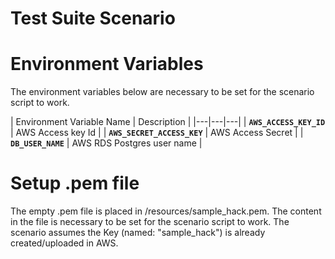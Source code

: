 # Test Suite Scenario

# Environment Variables
The environment variables below are necessary to be set for the scenario script to work.

| Environment Variable Name  | Description |
|---|---|---|
| **`AWS_ACCESS_KEY_ID`** |  AWS Access key Id  |
| **`AWS_SECRET_ACCESS_KEY`** |  AWS Access Secret  |
| **`DB_USER_NAME`** |  AWS RDS Postgres user name  |

# Setup .pem file
The empty .pem file is placed in /resources/sample_hack.pem. The content in the file is necessary to be set for the scenario script to work. 
The scenario assumes the Key (named: "sample_hack") is already created/uploaded in AWS. 

